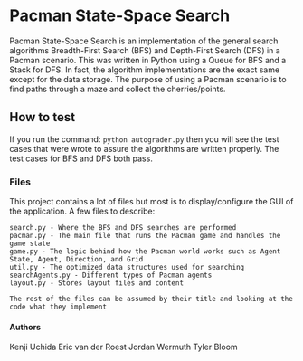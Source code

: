 # Pacman State-Space Search
Pacman State-Space Search is an implementation of the general search algorithms Breadth-First Search (BFS) and Depth-First Search (DFS) in a Pacman scenario. This was written in 
Python using a Queue for BFS and a Stack for DFS. In fact, the algorithm implementations are the exact same except for the data storage. The purpose of using a Pacman scenario is
to find paths through a maze and collect the cherries/points. 

## How to test
If you run the command: ```python autograder.py``` then you will see the test cases that were wrote to assure the algorithms are written properly. The test cases for BFS and DFS both pass.

### Files
This project contains a lot of files but most is to display/configure the GUI of the application. A few files to describe:
```
search.py - Where the BFS and DFS searches are performed
pacman.py - The main file that runs the Pacman game and handles the game state
game.py - The logic behind how the Pacman world works such as Agent State, Agent, Direction, and Grid
util.py - The optimized data structures used for searching
searchAgents.py - Different types of Pacman agents
layout.py - Stores layout files and content

The rest of the files can be assumed by their title and looking at the code what they implement
```

#### Authors
Kenji Uchida
Eric van der Roest
Jordan Wermuth
Tyler Bloom
